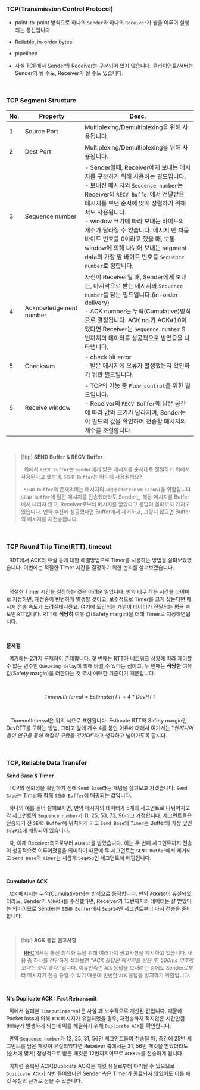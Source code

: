 ### TCP(Transmission Control Protocol)

- point-to-point 방식으로 하나의 `Sender`와 하나의 `Receiver`가 쌍을 이루어 실행되는 통신입니다.

- Reliable, in-order bytes

- pipelined

- 사실 TCP에서 Sender와 Receiver는 구분되어 있지 않습니다. 클라이언트/서버는 Sender가 될 수도, Receiver가 될 수도 있습니다.

<br>

### TCP Segment Structure

| No. | Property               | Desc.                                                                                                                                                                                                                                                                                                                                                                                                                                         |
| --- | ---------------------- | --------------------------------------------------------------------------------------------------------------------------------------------------------------------------------------------------------------------------------------------------------------------------------------------------------------------------------------------------------------------------------------------------------------------------------------------- |
| 1   | Source Port            | Multiplexing/Demultiplexing을 위해 사용됩니다.                                                                                                                                                                                                                                                                                                                                                                                                |
| 2   | Dest Port              | Multiplexing/Demultiplexing을 위해 사용됩니다.                                                                                                                                                                                                                                                                                                                                                                                                |
| 3   | Sequence number        | - Sender일때, Receiver에게 보내는 메시지를 구분하기 위해 사용하는 필드입니다. <br> - 보내진 메시지의 `Sequence number`는 Receiver의 `RECV Buffer`에서 전달받은 메시지를 보낸 순서에 맞게 정렬하기 위해서도 사용됩니다. <br> - window 크기에 따라 보내는 바이트의 개수가 달라질 수 있습니다. 메시지 맨 처음 바이트 번호를 0이라고 했을 때, 보통 window에 의해 나뉘어 보내는 segment data의 가장 앞 바이트 번호를 `Sequence number`로 정합니다. |
| 4   | Acknowledgement number | 자신이 Receiver일 때, Sender에게 보내는, 마지막으로 받는 메시지의 `Sequence number`를 담는 필드입니다.(in-order delivery) <br> - ACK number는 누적(Cumulative)방식으로 결정됩니다. ACK no.가 ACK#10이었다면 Receiver는 `Sequence number` 9번까지의 데이터를 성공적으로 받았음을 나타냅니다.                                                                                                                                                   |
| 5   | Checksum               | - check bit error <br> - 받은 메시지에 오류가 발생했는지 확인하기 위한 필드입니다.                                                                                                                                                                                                                                                                                                                                                            |
| 6   | Receive window         | - TCP의 기능 중 `Flow control`을 위한 필드입니다. <br> - Receiver의 `RECV Buffer`에 남은 공간에 따라 값의 크기가 달라지며, Sender는 이 필드의 값을 확인하여 전송할 메시지의 개수를 조절합니다.                                                                                                                                                                                                                                                |

<br>

> [!tip] **SEND Buffer & RECV Buffer**
>
> &nbsp;&nbsp;위에서 `RECV Buffer`는 `Sender`에게 받은 메시지를 순서대로 정렬하기 위해서 사용된다고 했는데, `SEND Buffer`는 어디에 사용될까요?
>
> &nbsp;&nbsp;`SEND Buffer`의 존재의의는 메시지의 `재전송(Retransmission)`을 위함입니다. `SEND Buffer`에 담긴 메시지를 전송했더라도 Sender는 해당 메시지를 Buffer에서 내리지 않고, Receiver로부터 메시지를 받았다고 응답이 올때까지 가지고 있습니다. 만약 수신에 성공했다면 Buffer에서 제거하고, 그렇지 않으면 Buffer의 메시지를 재전송합니다.

<br>

### TCP Round Trip Time(RTT), timeout

&nbsp;&nbsp;RDT에서 ACK의 유실 등에 대한 해결방법으로 Timer를 사용하는 방법을 살펴보았었습니다. 이번에는 적절한 Timer 시간을 결정하기 위한 논리를 살펴보겠습니다.

<br>

&nbsp;&nbsp;적절한 Timer 시간을 결정하는 것은 어려운 일입니다. 만약 너무 작은 시간을 타이머로 지정하면, 재전송이 빈번하게 발생할 것이고, 보수적으로 Timer를 크게 잡는다면 메시지 전송 속도가 느려질테니깐요. 여기에 도입되는 개념이 데이터가 전달되는 평균 속도인 `RTT`입니다. RTT에 **적당히** 여유 값(Safety margin)을 더해 Timer로 지정하면됩니다.

<br>

**문제점**

&nbsp;&nbsp;여기에는 2가지 문제점이 존재합니다. 첫 번째는 RTT가 네트워크 상황에 따라 제어할 수 없는 변수인 `Queueing delay`에 의해 바뀔 수 있다는 점이고, 두 번째는 **적당한** 여유 값(Safety margin)을 더한다는 것 역시 애매한 기준이기 때문입니다.

<br>

$$TimeoutInterval = Estimate RTT + 4*DevRTT$$

<br>

&nbsp;&nbsp; TimeoutInterval은 위의 식으로 표현됩니다. Estimate RTT와 Safety margin인 DevRTT를 구하는 방법, 그리고 앞에 계수 4를 붙인 이유에 대해서 여기서는 "_엔지니어들이 연구를 통해 적절히 구했을 것이다!_"라고 생각하고 넘어가도록 합시다.

<br>

### TCP, Reliable Data Transfer

**Send Base & Timer**

&nbsp;&nbsp;TCP의 신뢰성을 확인하기 전에 `Send Base`라는 개념을 살펴보고 가겠습니다. `Send Base`는 Timer와 함께 `SEND Buffer`에 매핑되는 값입니다.

&nbsp;&nbsp;하나의 예를 들어 살펴보자면, 만약 메시지의 데이터가 5개의 세그먼트로 나뉘어지고 각 세그먼트의 `Sequence number`가 11, 25, 53, 73, 96라고 가정합니다. 세그먼트들은 전송되기 전 `SEND Buffer`에 위치하게 되고 `Send Base`와 `Timer`는 Buffer의 가장 앞인 `Seq#11`에 매핑되어 있습니다.

&nbsp;&nbsp;자, 이제 Receiver측으로부터 `ACK#53`을 받았습니다. 이는 두 번째 세그먼트까지 전송이 성공적으로 이루어졌음을 의미하기 때문에 두 세그먼트는 `SEND Buffer`에서 제거되고 `Send Base`와 `Timer`는 새롭게 `Seq#53`인 세그먼트에 매핑됩니다.

<br>

**Cumulative ACK**

&nbsp;&nbsp;`ACK` 메시지는 누적(Cumulative)되는 방식으로 동작합니다. 만약 `ACK#10`이 유실되었더라도, Sender가 `ACK#14`를 수신했다면, Receiver가 13번까지의 데이터는 잘 받았다는 의미이므로 Sender는 `SEND Buffer`에서 `Seq#14`인 세그먼트부터 다시 전송을 준비합니다.

<br>

> [!tip] **ACK 응답 권고사항**
>
> &nbsp;&nbsp;[RFC](https://ko.wikipedia.org/wiki/RFC)에서는 통신 최적화 등을 위해 여러가지 권고사항을 제시하고 있습니다. 내용 중 하나를 간단하게 살펴보면 "_ACK 응답은 메시지를 받은 후, 500ms 이후에 보내는 것이 좋다._"입니다. 이유인즉슨 `ACK` 응답을 보내려는 중에도 Sender로부터 메시지가 전송 중일 수 있기 때문에 빈번한 `ACK` 응답을 방지하기 위함입니다.

<br>

**N's Duplicate ACK : Fast Retransmit**

&nbsp;&nbsp;위에서 살펴본 `TimeoutInterval`은 사실 꽤 보수적으로 계산된 값입니다. 때문에 Packet loss에 의해 `ACK` 메시지가 유실되었을 경우, 재전송까지 적지않은 시간만큼 delay가 발생하게 되는데 이를 해결하기 위해 `Duplicate ACK`를 확인합니다.

&nbsp;&nbsp;만약 `Sequence number`가 12, 25, 31, 56인 세그먼트들이 전송될 때, 중간에 25번 세그먼트를 담은 패킷이 유실되었다면 Receiver 측에서는 31, 56번 패킷을 받았더라도 (순서에 맞게) 정상적으로 받은 패킷은 12번까지이므로 `ACK#25`를 전송하게 됩니다.

&nbsp;&nbsp;이처럼 중복된 ACK(Duplicate ACK)는 패킷 유실로부터 야기될 수 있으므로 `Duplicate ACK`가 N번 들어왔다면 Sender 측은 Timer가 종료되지 않았어도 이를 패킷 유실의 근거로 삼을 수 있습니다.

